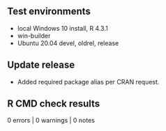 ## Test environments

* local Windows 10 install, R 4.3.1
* win-builder
* Ubuntu 20.04 devel, oldrel, release

## Update release

* Added required package alias per CRAN request.

## R CMD check results

0 errors | 0 warnings | 0 notes
